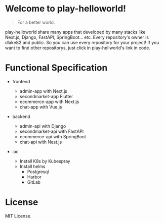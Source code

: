# Welcome to play-helloworld!

> For a better world.

play-helloworld share many apps that developed by many stacks like Next.js, Django, FastAPI, SpringBoot... etc.
Every repository's owner is dlake82 and public. So you can use every repository for your project! If you want to find other repositorys, just click in play-hellworld's link in code.

# Functional Specification

- frontend
   - admin-app with Next.js
   - secondmarket-app Flutter
   - ecommerce-app with Next.js
   - chat-app with Vue.js
    
- backend
   - admin-api with Django
   - secondmarket-api with FastAPI
   - ecommerce-api with SpringBoot
   - chat-api with Nest.js

- iac
   - Install K8s by Kubespray
   - Install helms
      - Postgresql
      - Harbor
      - GitLab

# License

MIT License.
